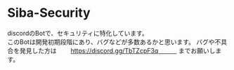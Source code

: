 # Siba-Security
discordのBotで、セキュリティに特化しています。  
このBotは開発初期段階にあり、バグなどが多数あるかと思います。
バグや不具合を発見した方は　　 
https://discord.gg/TbTZcpF3q　　　
までお願いします。

